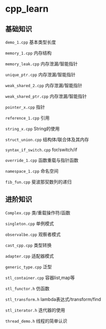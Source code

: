 # cpp_learn

## 基础知识

`demo_1.cpp` 基本类型长度

`memory_1.cpp` 内存结构

`memory_leak.cpp` 内存泄漏/智能指针

`unique_ptr.cpp` 内存泄漏/智能指针

`weak_shared_2.cpp` 内存泄漏/智能指针

`weak_shared_ptr.cpp` 内存泄漏/智能指针

`pointer_x.cpp`  指针

`reference_1.cpp`  引用

`string_x.cpp`  String的使用

`struct_union.cpp` 结构体/联合体及其内存

`syntax_if_switch.cpp`  for/switch/if

`override_1.cpp` 函数重载与指针函数

`namespace_1.cpp`  命名空间

`fib_fun.cpp`  斐波那契数列的递归

## 进阶知识

`Complex.cpp` 类/重载操作符/函数

`singleton.cpp` 单例模式

`observalbe.cpp` 观察者模式

`cast_cpp.cpp` 类型转换

`adapter.cpp`  适配器模式

`generic_type.cpp`  泛型

`stl_container.cpp`  容器list,map等

`stl_functor.h`   仿函数

`stl_transform.h`  lambda表达式/transform/find

`stl_iterator.h`  迭代器的使用

`thread_demo.h` 线程的简单认识